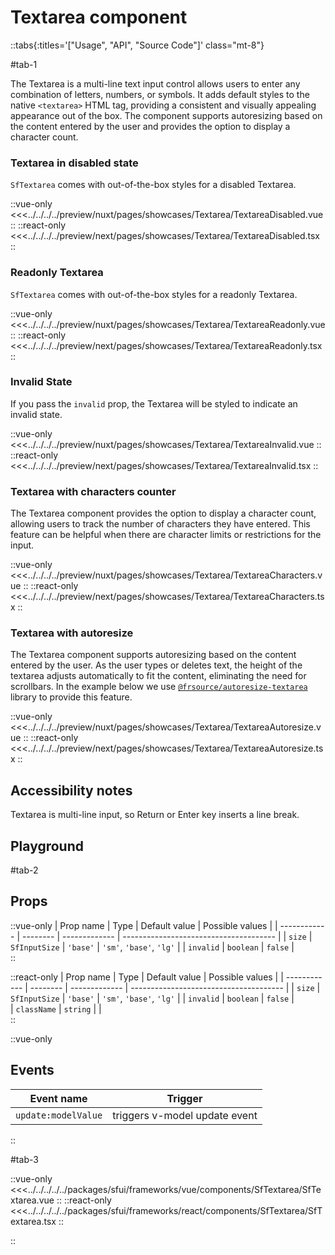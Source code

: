 # Textarea component

::tabs{:titles='["Usage", "API", "Source Code"]' class="mt-8"}

#tab-1

The Textarea is a multi-line text input control allows users to enter any combination of letters, numbers, or symbols. It adds default styles to the native `<textarea>` HTML tag, providing a consistent and visually appealing appearance out of the box. The component supports autoresizing based on the content entered by the user and provides the option to display a character count.

### Textarea in disabled state

`SfTextarea` comes with out-of-the-box styles for a disabled Textarea.

<Showcase showcase-name="Textarea/TextareaDisabled">

::vue-only
<<<../../../../preview/nuxt/pages/showcases/Textarea/TextareaDisabled.vue
::
::react-only
<<<../../../../preview/next/pages/showcases/Textarea/TextareaDisabled.tsx
::

</Showcase>

### Readonly Textarea

`SfTextarea` comes with out-of-the-box styles for a readonly Textarea.

<Showcase showcase-name="Textarea/TextareaReadonly">

::vue-only
<<<../../../../preview/nuxt/pages/showcases/Textarea/TextareaReadonly.vue
::
::react-only
<<<../../../../preview/next/pages/showcases/Textarea/TextareaReadonly.tsx
::

</Showcase>

### Invalid State

If you pass the `invalid` prop, the Textarea will be styled to indicate an invalid state.

<Showcase showcase-name="Textarea/TextareaInvalid" style="min-height: 200px;">

::vue-only
<<<../../../../preview/nuxt/pages/showcases/Textarea/TextareaInvalid.vue
::
::react-only
<<<../../../../preview/next/pages/showcases/Textarea/TextareaInvalid.tsx
::

</Showcase>

### Textarea with characters counter

The Textarea component provides the option to display a character count, allowing users to track the number of characters they have entered. This feature can be helpful when there are character limits or restrictions for the input.

<Showcase showcase-name="Textarea/TextareaCharacters">

::vue-only
<<<../../../../preview/nuxt/pages/showcases/Textarea/TextareaCharacters.vue
::
::react-only
<<<../../../../preview/next/pages/showcases/Textarea/TextareaCharacters.tsx
::

</Showcase>

### Textarea with autoresize

The Textarea component supports autoresizing based on the content entered by the user. As the user types or deletes text, the height of the textarea adjusts automatically to fit the content, eliminating the need for scrollbars. In the example below we use [`@frsource/autoresize-textarea`](https://www.frsource.org/autoresize-textarea/) library to provide this feature. 

<Showcase showcase-name="Textarea/TextareaAutoresize">

::vue-only
<<<../../../../preview/nuxt/pages/showcases/Textarea/TextareaAutoresize.vue
::
::react-only
<<<../../../../preview/next/pages/showcases/Textarea/TextareaAutoresize.tsx
::

</Showcase>


## Accessibility notes

Textarea is multi-line input, so Return or Enter key inserts a line break.

## Playground

<Generate style="height: 600px;"/>

#tab-2

## Props

::vue-only
| Prop name    | Type            | Default value | Possible values                        |
| ------------ | --------        | ------------- | -------------------------------------- |
| `size`         | `SfInputSize`  | `'base'`          | `'sm'`, `'base'`, `'lg'`                           |
| `invalid`      | `boolean`         | `false`         |  
::


::react-only
| Prop name    | Type            | Default value | Possible values                        |
| ------------ | --------        | ------------- | -------------------------------------- |
| `size`         | `SfInputSize`  | `'base'`          | `'sm'`, `'base'`, `'lg'`                           |
| `invalid`      | `boolean`         | `false`         |  
| `className`      | `string`         |          |      
:: 

::vue-only

## Events

| Event name        | Trigger                       |
| ----------------- | ----------------------------- |
| `update:modelValue` | triggers v-model update event |

:: 

#tab-3


::vue-only
<<<../../../../../packages/sfui/frameworks/vue/components/SfTextarea/SfTextarea.vue
::
::react-only
<<<../../../../../packages/sfui/frameworks/react/components/SfTextarea/SfTextarea.tsx
::

::